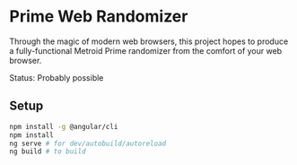 # Prime Web Randomizer

Through the magic of modern web browsers, this project 
hopes to produce a fully-functional Metroid Prime randomizer
from the comfort of your web browser.

Status: Probably possible

## Setup
```bash
npm install -g @angular/cli
npm install
ng serve # for dev/autobuild/autoreload
ng build # to build
```
